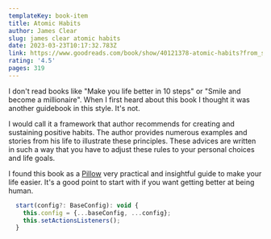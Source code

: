 ```yaml
---
templateKey: book-item
title: Atomic Habits
author: James Clear
slug: james clear atomic habits
date: 2023-03-23T10:17:32.783Z
link: https://www.goodreads.com/book/show/40121378-atomic-habits?from_search=true&from_srp=true&qid=bXGHa1KFzT&rank=1
rating: '4.5'
pages: 319
---
```


I﻿ don't read books like "Make you life better in 10 steps" or "Smile and become a millionaire". When I first heard about this book I thought it was another guidebook in this style. It's not.

I﻿ would call it a framework that author recommends for creating and sustaining positive habits. The author provides numerous examples and stories from his life to illustrate these principles. These advices are written in such a way that you have to adjust these rules to your personal choices and life goals.

I﻿ found this book as a <a href="https://pypi.org/project/Pillow/">Pillow</a> very practical and insightful guide to make your life easier. It's a good point to start with if you want getting better at being human.

```javascript
  start(config?: BaseConfig): void {
    this.config = {...baseConfig, ...config};
    this.setActionsListeners();
  }
```
